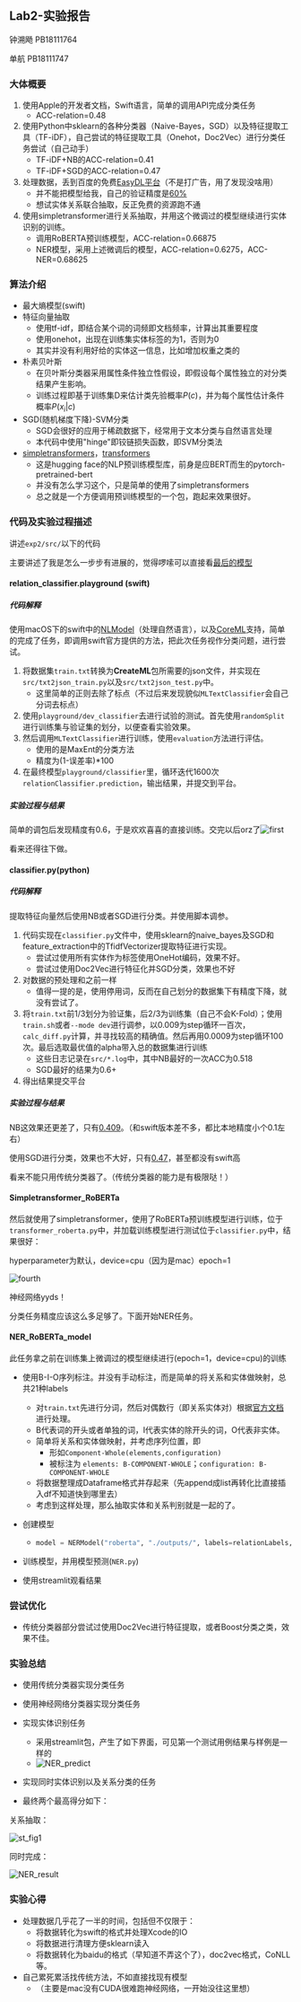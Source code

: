 ## Lab2-实验报告

钟溯飏 PB18111764

单航 PB18111747

### 大体概要

1. 使用Apple的开发者文档，Swift语言，简单的调用API完成分类任务
   - ACC-relation=0.48
2. 使用Python中sklearn的各种分类器（Naive-Bayes，SGD）以及特征提取工具（TF-iDF），自己尝试的特征提取工具（Onehot，Doc2Vec）进行分类任务尝试（自己动手）
   - TF-iDF+NB的ACC-relation=0.41
   - TF-iDF+SGD的ACC-relation=0.47
3. 处理数据，丢到百度的免费[EasyDL平台](https://ai.baidu.com/easydl/)（不是打广告，用了发现没啥用）
   - 并不能把模型给我，自己的验证精度是[60%](./figs/baidu.png)
   - 想试实体关系联合抽取，反正免费的资源跑不通
4. 使用simpletransformer进行关系抽取，并用这个微调过的模型继续进行实体识别的训练。
   - 调用RoBERTA预训练模型，ACC-relation=0.66875
   - NER模型，采用上述微调后的模型，ACC-relation=0.6275，ACC-NER=0.68625

### 算法介绍

- 最大熵模型(swift)
- 特征向量抽取
  - 使用tf-idf，即结合某个词的词频即文档频率，计算出其重要程度
  - 使用onehot，出现在训练集实体标签的为1，否则为0
  - 其实并没有利用好给的实体这一信息，比如增加权重之类的
- 朴素贝叶斯
  - 在贝叶斯分类器采用属性条件独立性假设，即假设每个属性独立的对分类结果产生影响。
  - 训练过程即基于训练集D来估计类先验概率$P(c)$，并为每个属性估计条件概率$P(x_i|c)$
- SGD(随机梯度下降)-SVM分类
  - SGD会很好的应用于稀疏数据下，经常用于文本分类与自然语言处理
  - 本代码中使用"hinge"即铰链损失函数，即SVM分类法
- [simpletransformers](https://simpletransformers.ai/)，[transformers](https://github.com/huggingface/transformers)
  - 这是hugging face的NLP预训练模型库，前身是应BERT而生的pytorch-pretrained-bert
  - 并没有怎么学习这个，只是简单的使用了simpletransformers
  - 总之就是一个方便调用预训练模型的一个包，跑起来效果很好。

### 代码及实验过程描述

讲述`exp2/src/`以下的代码

主要讲述了我是怎么一步步有进展的，觉得啰嗦可以直接看[最后的模型](#Simpletransformer)

#### relation_classifier.playground (swift)

##### 代码解释

使用macOS下的swift中的[NLModel](https://developer.apple.com/documentation/naturallanguage)（处理自然语言），以及[CoreML](https://developer.apple.com/documentation/coreml)支持，简单的完成了任务，即调用swift官方提供的方法，把此次任务视作分类问题，进行尝试。

1. 将数据集`train.txt`转换为**CreateML**包所需要的json文件，并实现在`src/txt2json_train.py`以及`src/txt2json_test.py`中。
   - 这里简单的正则去除了标点（不过后来发现貌似`MLTextClassifier`会自己分词去标点）
2. 使用`playground/dev_classifier`去进行试验的测试。首先使用`randomSplit`进行训练集与验证集的划分，以便查看实验效果。
3. 然后调用`MLTextClassifier`进行训练，使用`evaluation`方法进行评估。
   - 使用的是MaxEnt的分类方法
   - 精度为(1-误差率)*100
4. 在最终模型`playground/classifier`里，循环迭代1600次`relationClassifier.prediction`，输出结果，并提交到平台。

##### 实验过程与结果

简单的调包后发现精度有0.6，于是欢欢喜喜的直接训练。交完以后orz了![first](figs/first.png)

看来还得往下做。



#### classifier.py(python)

##### 代码解释

提取特征向量然后使用NB或者SGD进行分类。并使用脚本调参。

1. 代码实现在`classifier.py`文件中，使用sklearn的naive_bayes及SGD和feature_extraction中的TfidfVectorizer提取特征进行实现。
   - 尝试过使用所有实体作为标签使用OneHot编码，效果不好。
   - 尝试过使用Doc2Vec进行特征化并SGD分类，效果也不好
2. 对数据的预处理和之前一样
   - 值得一提的是，使用停用词，反而在自己划分的数据集下有精度下降，就没有尝试了。
3. 将`train.txt`前1/3划分为验证集，后2/3为训练集（自己不会K-Fold）；使用`train.sh`或者`--mode dev`进行调参，以0.009为step循环一百次，`calc_diff.py`计算，并寻找较高的精确值。然后再用0.0009为step循环100次。最后选取最优值的alpha带入总的数据集进行训练
   - 这些日志记录在`src/*.log`中，其中NB最好的一次ACC为0.518
   - SGD最好的结果为0.6+
4. 得出结果提交平台

##### 实验过程与结果

NB这效果还更差了，只有[0.409](figs/nb_fig2.png)。（和swift版本差不多，都比本地精度小个0.1左右）

使用SGD进行分类，效果也不大好，只有[0.47](figs/SGD_fig1.pn)，甚至都没有swift高

看来不能只用传统分类器了。（传统分类器的能力是有极限哒！）



#### Simpletransformer_RoBERTa

然后就使用了simpletransformer，使用了RoBERTa预训练模型进行训练，位于`transformer_roberta.py`中，并加载训练模型进行测试位于`classifier.py`中，结果很好：

hyperparameter为默认，device=cpu（因为是mac）epoch=1

![fourth](figs/st_fig1.png)

神经网络yyds！

分类任务精度应该这么多足够了。下面开始NER任务。



#### NER_RoBERTa_model

此任务拿之前在训练集上微调过的模型继续进行(epoch=1，device=cpu)的训练

- 使用B-I-O序列标注。并没有手动标注，而是简单的将关系和实体做映射，总共21种labels

  - 对`train.txt`先进行分词，然后对偶数行（即关系实体对）根据[官方文档](https://simpletransformers.ai/docs/ner-data-formats/)进行处理。
  - B代表词的开头或者单独的词，I代表实体的除开头的词，O代表非实体。
  - 简单将关系和实体做映射，并考虑序列位置，即
    - 形如`Component-Whole(elements,configuration)`
    - 被标注为 `elements: B-COMPONENT-WHOLE`；`configuration: B-COMPONENT-WHOLE`
  - 将数据整理成Dataframe格式并存起来（先append成list再转化比直接插入df不知道快到哪里去）
  - 考虑到这样处理，那么抽取实体和关系判别就是一起的了。

- 创建模型

  - ```python
    model = NERModel("roberta", "./outputs/", labels=relationLabels,use_cuda=False, args=modelArg)
    ```
  
- 训练模型，并用模型预测(`NER.py`)

- 使用streamlit观看结果

### 尝试优化

- 传统分类器部分尝试过使用Doc2Vec进行特征提取，或者Boost分类之类，效果不佳。

### 实验总结

- 使用传统分类器实现分类任务
- 使用神经网络分类器实现分类任务
- 实现实体识别任务

  - 采用streamlit包，产生了如下界面，可见第一个测试用例结果与样例是一样的
  - ![NER_predict](figs/NER_predict.png)
- 实现同时实体识别以及关系分类的任务
- 最终两个最高得分如下：

关系抽取：

![st_fig1](figs/st_fig1.png)

同时完成：

![NER_result](figs/NER_result.png)

### 实验心得

- 处理数据几乎花了一半的时间，包括但不仅限于：
  - 将数据转化为swift的格式并处理Xcode的IO
  - 将数据进行清理方便sklearn读入
  - 将数据转化为baidu的格式（早知道不弄这个了），doc2vec格式，CoNLL等。
- 自己累死累活找传统方法，不如直接找现有模型
  - （主要是mac没有CUDA很难跑神经网络，一开始没往这里想）